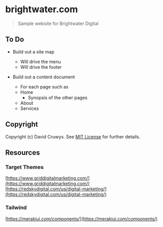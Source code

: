 # brightwater.com

> Sample website for Brightwater Digital

## To Do

- Build out a site map
  - Will drive the menu
  - Will drive the footer

- Build out a content document
  - For each page such as
  - Home
    - Synopsis of the other pages
  - About
  - Services


## Copyright

Copyright (c) David Cruwys. See [MIT License](LICENSE.txt) for further details.


## Resources

### Target Themes

[https://www.griddigitalmarketing.com/](https://www.griddigitalmarketing.com/)
[https://redskydigital.com/us/digital-marketing/](https://redskydigital.com/us/digital-marketing/)

### Tailwind

[https://merakiui.com/components/](https://merakiui.com/components/)
